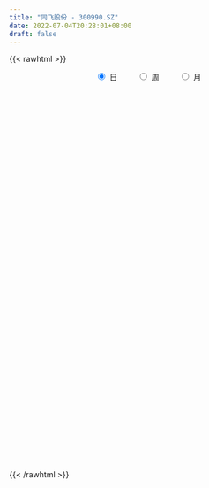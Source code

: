 ```yaml
---
title: "同飞股份 - 300990.SZ"
date: 2022-07-04T20:28:01+08:00
draft: false
---
```

{{< rawhtml >}}
    <div style="text-align: center">
        <label style="padding: 1rem;"><input style="margin-right: .5rem" type="radio" name="period" value="D" checked onclick="period_change(this)">日</label>
        <label style="padding: 1rem;"><input style="margin-right: .5rem" type="radio" name="period" value="W" onclick="period_change(this)">周</label>
        <label style="padding: 1rem;"><input style="margin-right: .5rem" type="radio" name="period" value="M" onclick="period_change(this)">月</label>
    </div>
    <div id="chart" style="height: 700px;"></div> 
    <script type="text/javascript">
        const D_v = [54010.24,42054.78,29665.61,18301.66,19227.66,17097.96,17516.38,12839.01,12104.75,10499.46,13689.03,9551.43,13907.57,9888.12,11657.28,11885.19,28830.02,13985.58,12424.1,5637.0,5497.0,8444.0,5352.86,5728.61,4475.1,7867.54,4953.0,5590.97,5192.61,5205.0,5231.95,8660.59,6624.01,6044.0,4703.97,5264.49,8085.0,3768.0,4341.7,5976.67,6203.66,3172.0,4099.0,4088.0,2806.85,5625.47,4914.66,7651.89,5198.89,3854.89,4037.0,5177.0,38988.41,55902.6,34258.97,31056.7,31252.28,24432.67,17370.71,39911.6,35107.61,36421.18,18134.0,19557.65,23918.79,16667.19,23558.1,19017.81,17302.23,11236.56,8394.21,9312.01,11722.0,10082.0,20315.52,15788.35,18616.03,14302.63,16017.19,14475.57,8429.86,7681.37,6902.93,7094.86,5731.0,5163.0,6925.2,7440.77,6188.0,16244.66,8900.82,6740.37,7125.9,3958.34,8536.0,5437.93,3627.01,3565.0,6427.0,2977.99,4912.48,3012.09,4688.48,7035.94,4828.0,6585.08,27148.42,14059.67,20289.87,16440.93,33600.51,29104.43,29790.8,19380.78,17545.3,40142.13,27052.03,19773.0,14453.0,21033.98,21766.8,17532.11,20032.0,22829.69,19991.09,14643.61,12944.72,10266.79,9144.11,17339.86,19842.06,17266.0,16933.44,11802.17,10102.0,15165.0,9745.09,14462.07,27522.3,16214.16,11004.14,13951.43,13295.0,7985.0,10805.0,12154.24,8265.08,6301.0,21899.87,18444.0,15550.81,10586.0,7788.0,6780.0,6781.0,8626.87,7651.91,7129.85,6886.0,5096.96,8040.12,7236.0,3534.0,6622.0,4377.08,4553.0,3571.08,8273.1,5343.0,4188.43,5252.18,6512.04,8570.0,4753.0,6188.0,7544.0,7233.0,6034.0,5394.0,7850.24,5561.0,3649.84,3792.0,6614.0,4086.0,3415.84,8603.25,12729.0,9599.44,8284.0,6302.48,6210.25,7581.0,4791.0,8086.0,4163.48,2875.0,5269.0,3594.07,4625.07,6133.0,7308.0,8614.53,11999.0,7619.0,7751.09,7903.0,10456.22,13923.57,10377.1,7702.03,14776.82,9826.0,5767.8,6321.14,5929.0,5195.0,5297.56,5479.0,2961.56,4990.05,5514.25,5527.0,5505.0,3141.0,2528.0,3777.0,3844.0,6401.13,4704.24,3530.0,3936.1,11268.0,8706.1,8750.0,4273.0,4730.89,5549.36,3227.89,4167.89,7972.03,6910.2,5290.0,2894.0,2500.0,3222.0,4680.0,6051.56,7962.06,5647.1,14781.22,15766.75,12982.56,14857.21,23663.52,10557.59,25746.6,23671.28,16521.54,15566.8,10515.98,11765.6,10292.13,10519.55,12936.62,14437.82,15962.06,19984.46,28449.16,16009.51,12936.8,16029.52,20641.83,16586.59,31610.04,13399.6,12904.76,8775.71,30082.59]
const D_histogram = [0.0,-0.813037037,-1.5296006753,-1.9302195865,-2.1948401968,-2.3432200164,-2.2907515776,-2.2420273017,-2.1496979565,-1.9336135867,-1.5358396331,-1.2029963365,-0.8362119122,-0.5637545982,-0.238972997,0.0427731059,0.5456070824,0.6916282422,0.6309402521,0.6345254639,0.6142204082,0.5562697054,0.5364820648,0.4798020612,0.4714375863,0.3848684748,0.3984473885,0.4782825861,0.5228949595,0.5833813928,0.5612485604,0.6295260038,0.6652175067,0.5845619881,0.5551317323,0.4770375708,0.2872090596,0.2025700654,0.1884752169,0.2750649186,0.2223990607,0.2314850815,0.2782720781,0.2913574115,0.283883708,0.1579696088,0.1191368675,0.2387574359,0.2109241688,0.1829072805,0.1405108715,0.0278244076,0.6101902493,1.8643162722,2.1746356512,2.3935617347,2.5089162673,2.363155707,1.8581534068,2.3040466532,3.7538297776,3.7258940982,3.3384460665,2.6949683181,2.3493751232,1.7731210064,0.9284884741,0.2902923987,-0.4831099604,-1.2179262541,-1.6824066641,-2.0315871901,-1.8975535681,-1.7945657104,-2.0914222748,-2.0761149481,-1.6850831395,-1.3515428771,-1.6064244002,-2.0146216875,-2.1425652447,-2.1349531486,-1.9587765407,-1.6510855046,-1.4532960996,-1.3014526974,-1.1597884321,-1.1186318645,-0.9850025584,-0.4733412716,-0.3644060784,-0.2581393277,-0.3946527881,-0.4461750136,-0.7055518811,-0.9619402739,-0.9934153816,-1.089326965,-0.8154259842,-0.5947348983,-0.4693005217,-0.3248377353,-0.0636000056,0.2981237448,0.539815326,0.8372389452,1.5528695806,1.802254188,2.1232154157,2.3684575481,3.0566130074,3.0858897802,3.558355398,3.3573893752,3.4124031314,4.3964122601,4.8595897197,4.3546956574,3.802025411,2.6557846566,1.6669817666,1.043149583,0.9553673934,1.0917615487,1.4675167701,1.0098005528,0.0954074736,-0.3076477222,-0.7117152596,-0.439482228,-0.222495284,-0.5698408268,-0.6355513737,-1.1056915096,-1.6285706137,-1.2280273276,-1.094614095,-1.5862371128,-2.4593789966,-2.6912810986,-2.963101219,-3.4137988121,-3.3504256621,-3.3734290419,-2.9534718266,-2.4415519458,-1.934105848,-1.7088419604,-0.5898398055,0.3676827225,0.5839229753,0.8787271609,1.0572597981,1.0694603867,0.911150691,0.6579342012,0.7743739546,0.9863646563,0.750935096,0.407798123,-0.2653107843,-0.9874577915,-1.466023348,-2.0111007447,-2.2232844097,-2.3172018982,-2.1608618308,-2.231927192,-2.1731465416,-1.9653770712,-1.7574284446,-1.6545422044,-1.7403830242,-1.7758653702,-1.4088393638,-1.2510052933,-0.7791585976,-0.7863086961,-0.7813638829,-0.332080075,-0.3482281165,-0.2581519428,-0.2000801927,-0.1563600928,-0.1816449069,0.0502254796,0.591826774,1.0629718702,1.0582314656,1.1468068103,1.0619754118,1.093206218,0.9352303953,0.8664771151,0.5757547126,0.443184679,0.3352706626,0.1085809345,-0.1056142932,-0.4428224163,-0.8218537576,-1.0936755499,-0.8967379058,-1.0001170318,-1.2387195762,-1.3954984443,-1.3045213616,-0.90242192,-0.2088289549,0.316962095,0.6365407622,0.732722836,0.6694086734,0.5653545725,0.4271680652,0.2591803269,0.2900511619,0.3194770451,0.271698064,0.2086846234,0.1185285005,0.0515537443,-0.3440278687,-0.5015798082,-0.6626338908,-0.625753413,-0.6325207834,-0.4274476707,-0.0393844748,0.3001686443,0.3055675492,0.39602138,0.0638054561,-0.4196971271,-0.5364842111,-0.6649650857,-0.4383365978,0.014026263,0.2918445778,0.5988334545,1.098101139,1.4090506794,1.6481862488,1.7468838778,1.7158553234,1.6944064864,1.7457857726,1.8495416389,2.0198676088,2.1175540654,2.2248582801,2.591699881,2.475769344,-0.471412942,-2.0758205853,-3.0388601985,-3.1870280635,-2.9696013537,-2.6367847974,-2.4951609208,-2.2881243381,-2.1140113402,-1.7574358317,-1.4556218285,-1.2102078576,-0.9438806613,-0.5613836825,-0.0495405078,0.3047809604,0.4517573711,0.5436406636,0.8182987392,1.1784898766,1.3333219393,1.6756680648,1.6785423689,1.6395262974,1.4493945338,2.0206230452]
const D_fast = [0.0,-1.0162962963,-2.1152601034,-2.9984339112,-3.8117645708,-4.5459493944,-5.06616885,-5.5779513996,-6.0230465435,-6.2903655704,-6.276551525,-6.2444573126,-6.0867258663,-5.9552072019,-5.6901688499,-5.3977294705,-4.7584937234,-4.4395655031,-4.3425184302,-4.1803018524,-4.047051806,-3.9659350824,-3.8516022069,-3.7883316952,-3.6788367735,-3.6691887663,-3.5559980054,-3.3565921614,-3.1812560481,-2.9749242665,-2.8567449588,-2.6310860145,-2.4290901349,-2.3636051565,-2.2542524793,-2.2130872481,-2.3311134943,-2.3651099722,-2.3320860165,-2.1767300851,-2.1737961778,-2.1068388866,-1.9904838706,-1.9045591843,-1.8410619607,-1.9274836578,-1.9365321822,-1.7572222548,-1.7323244797,-1.7146145479,-1.721883239,-1.827613601,-1.0927001969,0.627504894,1.4814831858,2.2987997029,3.0413833023,3.4864116688,3.4459477204,4.4678526301,6.8560931988,7.7596310439,8.2067945289,8.2370588601,8.4788094459,8.3458355808,7.733325167,7.1677021913,6.2735223421,5.2342244848,4.3491424088,3.4920650853,3.1517103152,2.8060567453,1.9863446122,1.4826232018,1.4523842256,1.4480387687,0.7915511456,-0.1203015637,-0.783886432,-1.3100126231,-1.6235301503,-1.7286104904,-1.8941451103,-2.0676648824,-2.2159477252,-2.4544491236,-2.5670704572,-2.1737444882,-2.1559108147,-2.1141788959,-2.3493555534,-2.5124215322,-2.94818637,-3.4450598313,-3.7248887844,-4.093132109,-4.0230876242,-3.951080263,-3.9429710168,-3.8797176642,-3.6343799359,-3.1981252493,-2.8214798367,-2.3147464811,-1.2108984505,-0.5109502961,0.3408147855,1.1781713049,2.630480016,3.431229234,4.7932837012,5.4316650222,6.3397795612,8.4228917549,10.1009666445,10.6847464965,11.0825826029,10.6002880126,10.0282305643,9.6651857764,9.8162454352,10.2255799777,10.9682143916,10.7629483125,9.8724071017,9.3924399753,8.810443623,8.9728060977,9.1341692206,8.6443634711,8.4197650808,7.6732020675,6.7431803099,6.8367167641,6.6964764731,5.808294177,4.3203075441,3.4155851674,2.4029897422,1.0988424462,0.3246091807,-0.5417514596,-0.860162201,-0.9586303067,-0.9347106709,-1.1366572733,-0.1651150699,0.8843281388,1.2465491354,1.7610351113,2.2038826979,2.4834483832,2.5529263602,2.4641934207,2.7742266628,3.2328085286,3.1851127423,2.9439253,2.2044886966,1.2354772415,0.390405848,-0.6574467349,-1.4254515023,-2.0986694653,-2.4825448556,-3.1115920148,-3.5960979998,-3.8796727972,-4.1110812817,-4.4218305927,-4.9427671685,-5.4222158571,-5.4073996917,-5.5623169445,-5.2852598982,-5.4889871707,-5.6793833282,-5.313119539,-5.4163246097,-5.3907864217,-5.3827347197,-5.378104643,-5.4488006839,-5.2043739274,-4.5148159396,-3.7779278758,-3.5181104141,-3.1428333667,-2.9621709123,-2.6576385516,-2.5818067755,-2.4339407769,-2.5807245013,-2.6024983651,-2.6265947158,-2.8261392103,-3.0667380114,-3.5146517385,-4.0991465192,-4.644387199,-4.6716340313,-5.0250424152,-5.5733248538,-6.0789783329,-6.3141315906,-6.137637629,-5.4962519026,-4.891220329,-4.4125064712,-4.1331436884,-4.0291056826,-3.9918211404,-4.0232156314,-4.126408288,-4.0230246625,-3.9137295181,-3.8935839831,-3.9044262679,-3.9649502657,-4.0190365858,-4.500625166,-4.7835720575,-5.1102846128,-5.2298424882,-5.3947400546,-5.2965288595,-4.9183117823,-4.5037165021,-4.4219257099,-4.2324665341,-4.548731094,-5.137157959,-5.3880660958,-5.6827882418,-5.5657439033,-5.1098744768,-4.7590950175,-4.3023977772,-3.5286048079,-2.8653925977,-2.2142104661,-1.6787918677,-1.2808565912,-0.8787038066,-0.3908780773,0.1752631987,0.8505560708,1.4776310438,2.1411498285,3.1559163996,3.6589281987,0.5938926771,-1.5294701124,-3.2522247753,-4.1971496562,-4.7221232848,-5.0485029278,-5.5306692815,-5.8956637832,-6.2500536204,-6.3328370699,-6.3949285238,-6.4520665173,-6.4217094863,-6.1795584281,-5.6801003804,-5.2495836721,-4.9896679185,-4.7618744602,-4.2826416998,-3.6278280932,-3.1396655457,-2.378402404,-1.9558925077,-1.5850270048,-1.412810135,-0.3364258622]
const D_slow = [0.0,-0.2032592593,-0.5856594281,-1.0682143247,-1.6169243739,-2.202729378,-2.7754172724,-3.3359240979,-3.873348587,-4.3567519837,-4.7407118919,-5.0414609761,-5.2505139541,-5.3914526037,-5.4511958529,-5.4405025764,-5.3041008058,-5.1311937453,-4.9734586823,-4.8148273163,-4.6612722142,-4.5222047879,-4.3880842717,-4.2681337564,-4.1502743598,-4.0540572411,-3.954445394,-3.8348747475,-3.7041510076,-3.5583056594,-3.4179935193,-3.2606120183,-3.0943076416,-2.9481671446,-2.8093842115,-2.6901248188,-2.6183225539,-2.5676800376,-2.5205612334,-2.4517950037,-2.3961952385,-2.3383239682,-2.2687559486,-2.1959165958,-2.1249456688,-2.0854532666,-2.0556690497,-1.9959796907,-1.9432486485,-1.8975218284,-1.8623941105,-1.8554380086,-1.7028904463,-1.2368113782,-0.6931524654,-0.0947620318,0.5324670351,1.1232559618,1.5877943135,2.1638059768,3.1022634212,4.0337369458,4.8683484624,5.5420905419,6.1294343227,6.5727145743,6.8048366929,6.8774097925,6.7566323025,6.4521507389,6.0315490729,5.5236522754,5.0492638833,4.6006224557,4.077766887,3.55873815,3.1374673651,2.7995816458,2.3979755458,1.8943201239,1.3586788127,0.8249405256,0.3352463904,-0.0775249858,-0.4408490107,-0.766212185,-1.056159293,-1.3358172592,-1.5820678988,-1.7004032167,-1.7915047363,-1.8560395682,-1.9547027652,-2.0662465186,-2.2426344889,-2.4831195574,-2.7314734028,-3.003805144,-3.2076616401,-3.3563453647,-3.4736704951,-3.5548799289,-3.5707799303,-3.4962489941,-3.3612951626,-3.1519854263,-2.7637680311,-2.3132044841,-1.7824006302,-1.1902862432,-0.4261329914,0.3453394537,1.2349283032,2.074275647,2.9273764299,4.0264794949,5.2413769248,6.3300508392,7.2805571919,7.944503356,8.3612487977,8.6220361934,8.8608780418,9.133818429,9.5006976215,9.7531477597,9.7769996281,9.7000876975,9.5221588826,9.4122883256,9.3566645046,9.2142042979,9.0553164545,8.7788935771,8.3717509237,8.0647440918,7.791090568,7.3945312898,6.7796865407,6.106866266,5.3660909613,4.5126412583,3.6750348427,2.8316775823,2.0933096256,1.4829216392,0.9993951772,0.5721846871,0.4247247357,0.5166454163,0.6626261601,0.8823079503,1.1466228999,1.4139879965,1.6417756693,1.8062592196,1.9998527082,2.2464438723,2.4341776463,2.536127177,2.4697994809,2.2229350331,1.8564291961,1.3536540099,0.7978329074,0.2185324329,-0.3216830248,-0.8796648228,-1.4229514582,-1.914295726,-2.3536528371,-2.7672883882,-3.2023841443,-3.6463504869,-3.9985603278,-4.3113116512,-4.5061013006,-4.7026784746,-4.8980194453,-4.9810394641,-5.0680964932,-5.1326344789,-5.1826545271,-5.2217445503,-5.267155777,-5.2545994071,-5.1066427136,-4.840899746,-4.5763418796,-4.289640177,-4.0241463241,-3.7508447696,-3.5170371708,-3.300417892,-3.1564792139,-3.0456830441,-2.9618653784,-2.9347201448,-2.9611237181,-3.0718293222,-3.2772927616,-3.5507116491,-3.7748961255,-4.0249253835,-4.3346052775,-4.6834798886,-5.009610229,-5.235215709,-5.2874229477,-5.208182424,-5.0490472334,-4.8658665244,-4.6985143561,-4.5571757129,-4.4503836966,-4.3855886149,-4.3130758244,-4.2332065632,-4.1652820472,-4.1131108913,-4.0834787662,-4.0705903301,-4.1565972973,-4.2819922493,-4.447650722,-4.6040890753,-4.7622192711,-4.8690811888,-4.8789273075,-4.8038851464,-4.7274932591,-4.6284879141,-4.6125365501,-4.7174608319,-4.8515818847,-5.0178231561,-5.1274073055,-5.1239007398,-5.0509395953,-4.9012312317,-4.6267059469,-4.2744432771,-3.8623967149,-3.4256757455,-2.9967119146,-2.573110293,-2.1366638499,-1.6742784402,-1.169311538,-0.6399230216,-0.0837084516,0.5642165187,1.1831588547,1.0653056192,0.5463504728,-0.2133645768,-1.0101215927,-1.7525219311,-2.4117181304,-3.0355083606,-3.6075394452,-4.1360422802,-4.5754012382,-4.9393066953,-5.2418586597,-5.477828825,-5.6181747456,-5.6305598726,-5.5543646325,-5.4414252897,-5.3055151238,-5.100940439,-4.8063179698,-4.472987485,-4.0540704688,-3.6344348766,-3.2245533022,-2.8622046688,-2.3570489075]
const D_data = [['2021-05-12', 110.0, 103.42, 103.32, 125.05],['2021-05-13', 92.24, 90.68, 90.66, 98.87],['2021-05-14', 90.68, 86.74, 86.7, 91.28],['2021-05-17', 86.02, 86.16, 86.02, 88.01],['2021-05-18', 86.85, 84.21, 84.11, 86.85],['2021-05-19', 83.51, 82.45, 82.43, 84.8],['2021-05-20', 82.28, 82.49, 80.61, 83.45],['2021-05-21', 82.01, 80.46, 80.38, 82.17],['2021-05-24', 80.1, 79.11, 78.89, 80.46],['2021-05-25', 79.1, 79.27, 78.82, 79.77],['2021-05-26', 79.11, 81.17, 78.86, 81.79],['2021-05-27', 81.07, 80.54, 79.92, 81.1],['2021-05-28', 80.8, 81.31, 80.19, 82.66],['2021-05-31', 80.5, 80.54, 79.5, 80.54],['2021-06-01', 80.54, 81.72, 79.88, 82.17],['2021-06-02', 81.7, 81.97, 80.7, 82.5],['2021-06-03', 81.85, 86.34, 81.68, 88.8],['2021-06-04', 85.01, 83.38, 83.05, 85.51],['2021-06-07', 82.3, 80.83, 80.79, 82.8],['2021-06-08', 80.9, 81.29, 80.7, 81.48],['2021-06-09', 80.75, 80.77, 80.51, 81.4],['2021-06-10', 80.51, 79.9, 79.82, 80.9],['2021-06-11', 80.0, 79.97, 79.86, 80.97],['2021-06-15', 80.08, 79.09, 78.89, 80.48],['2021-06-16', 79.2, 79.3, 78.85, 80.11],['2021-06-17', 79.8, 77.82, 77.77, 79.8],['2021-06-18', 78.3, 78.62, 77.79, 78.75],['2021-06-21', 78.16, 79.5, 78.16, 79.58],['2021-06-22', 79.51, 79.26, 79.0, 79.82],['2021-06-23', 79.65, 79.67, 79.13, 79.98],['2021-06-24', 79.43, 78.7, 78.68, 79.88],['2021-06-25', 78.51, 79.96, 78.07, 80.49],['2021-06-28', 79.96, 79.9, 79.32, 80.36],['2021-06-29', 79.51, 78.39, 78.39, 79.85],['2021-06-30', 78.8, 78.78, 78.01, 79.21],['2021-07-01', 78.77, 77.9, 77.77, 79.69],['2021-07-02', 77.71, 75.7, 75.62, 77.75],['2021-07-05', 75.57, 76.1, 75.4, 76.57],['2021-07-06', 75.96, 76.51, 75.35, 76.59],['2021-07-07', 76.89, 77.8, 76.31, 77.97],['2021-07-08', 77.8, 76.0, 76.0, 77.9],['2021-07-09', 76.03, 76.5, 75.65, 76.72],['2021-07-12', 76.5, 77.0, 76.5, 77.31],['2021-07-13', 77.0, 76.65, 76.3, 77.07],['2021-07-14', 76.6, 76.33, 76.3, 76.79],['2021-07-15', 76.27, 74.36, 73.88, 76.33],['2021-07-16', 74.35, 74.82, 73.73, 75.69],['2021-07-19', 74.1, 76.88, 74.1, 77.18],['2021-07-20', 75.81, 75.18, 74.6, 75.81],['2021-07-21', 74.99, 74.91, 74.85, 75.6],['2021-07-22', 75.15, 74.4, 74.24, 75.28],['2021-07-23', 74.78, 72.9, 72.75, 74.78],['2021-07-26', 77.88, 82.89, 77.5, 86.0],['2021-07-27', 85.3, 97.08, 83.3, 99.46],['2021-07-28', 94.58, 90.98, 85.07, 94.68],['2021-07-29', 89.08, 93.05, 88.27, 94.11],['2021-07-30', 90.85, 94.66, 88.22, 97.18],['2021-08-02', 97.05, 93.38, 90.8, 97.59],['2021-08-03', 91.3, 89.0, 88.0, 93.5],['2021-08-04', 88.0, 102.7, 87.88, 105.6],['2021-08-05', 106.1, 123.24, 104.31, 123.24],['2021-08-06', 119.0, 112.09, 110.6, 127.0],['2021-08-09', 113.25, 109.93, 109.21, 116.24],['2021-08-10', 109.88, 107.09, 105.54, 114.48],['2021-08-11', 109.61, 111.0, 104.55, 112.86],['2021-08-12', 109.0, 108.17, 105.66, 110.0],['2021-08-13', 111.0, 102.99, 102.0, 115.88],['2021-08-16', 99.93, 103.02, 98.27, 106.38],['2021-08-17', 102.0, 98.39, 96.5, 102.88],['2021-08-18', 97.5, 95.04, 94.8, 99.09],['2021-08-19', 95.04, 94.9, 93.47, 96.4],['2021-08-20', 93.88, 93.47, 93.16, 97.16],['2021-08-23', 93.13, 98.12, 93.13, 99.5],['2021-08-24', 99.8, 97.58, 96.88, 101.0],['2021-08-25', 98.0, 91.1, 89.98, 98.87],['2021-08-26', 91.31, 93.12, 90.1, 96.46],['2021-08-27', 92.77, 97.9, 91.3, 100.49],['2021-08-30', 97.91, 98.35, 95.58, 99.68],['2021-08-31', 97.0, 90.37, 90.0, 97.01],['2021-09-01', 90.7, 85.5, 85.0, 90.99],['2021-09-02', 85.1, 86.12, 84.23, 87.2],['2021-09-03', 86.08, 85.93, 84.38, 88.79],['2021-09-06', 86.28, 86.98, 84.86, 87.85],['2021-09-07', 86.99, 88.51, 86.99, 89.7],['2021-09-08', 88.0, 87.22, 86.56, 88.8],['2021-09-09', 87.51, 86.4, 85.5, 87.99],['2021-09-10', 85.68, 85.95, 85.39, 86.68],['2021-09-13', 85.16, 84.1, 83.88, 85.85],['2021-09-14', 84.1, 84.68, 83.71, 85.85],['2021-09-15', 84.4, 90.35, 83.85, 92.58],['2021-09-16', 88.9, 86.4, 85.88, 89.38],['2021-09-17', 85.7, 86.44, 85.5, 88.9],['2021-09-22', 84.7, 82.78, 82.47, 85.86],['2021-09-23', 82.8, 82.71, 82.57, 83.68],['2021-09-24', 82.01, 78.49, 78.49, 82.98],['2021-09-27', 78.6, 76.12, 75.17, 79.77],['2021-09-28', 76.12, 77.0, 76.12, 77.39],['2021-09-29', 76.98, 74.6, 74.06, 76.98],['2021-09-30', 74.65, 78.51, 74.65, 79.99],['2021-10-08', 79.0, 78.15, 77.53, 79.5],['2021-10-11', 77.55, 76.98, 75.96, 78.4],['2021-10-12', 76.55, 77.13, 76.28, 77.69],['2021-10-13', 76.73, 79.03, 76.7, 79.54],['2021-10-14', 78.98, 81.57, 78.41, 82.86],['2021-10-15', 80.99, 81.55, 80.56, 82.76],['2021-10-18', 81.55, 83.8, 80.17, 85.0],['2021-10-19', 85.0, 92.33, 84.51, 96.3],['2021-10-20', 89.41, 90.09, 89.2, 92.0],['2021-10-21', 89.99, 93.82, 88.88, 97.89],['2021-10-22', 93.0, 96.0, 93.0, 98.25],['2021-10-25', 99.0, 106.15, 97.0, 110.0],['2021-10-26', 103.02, 102.3, 99.0, 109.5],['2021-10-27', 100.95, 112.0, 100.95, 116.74],['2021-10-28', 112.0, 107.31, 106.06, 115.0],['2021-10-29', 107.0, 113.2, 104.38, 113.25],['2021-11-01', 117.88, 131.3, 115.1, 135.84],['2021-11-02', 128.52, 133.08, 124.67, 133.33],['2021-11-03', 129.8, 125.36, 122.04, 132.84],['2021-11-04', 125.36, 126.14, 122.02, 129.99],['2021-11-05', 122.64, 117.77, 117.47, 129.79],['2021-11-08', 117.78, 116.85, 112.45, 122.2],['2021-11-09', 118.01, 119.35, 118.01, 126.0],['2021-11-10', 118.8, 126.19, 117.19, 126.5],['2021-11-11', 124.6, 131.24, 124.5, 138.94],['2021-11-12', 132.16, 137.99, 125.5, 139.95],['2021-11-15', 135.03, 129.69, 128.91, 137.3],['2021-11-16', 128.7, 122.08, 121.0, 129.29],['2021-11-17', 123.0, 126.22, 121.18, 127.02],['2021-11-18', 125.1, 124.98, 123.72, 130.07],['2021-11-19', 124.0, 133.99, 121.5, 138.5],['2021-11-22', 138.0, 135.7, 133.97, 144.86],['2021-11-23', 136.9, 129.28, 128.05, 138.36],['2021-11-24', 129.31, 132.51, 127.48, 138.58],['2021-11-25', 131.1, 126.56, 126.56, 135.95],['2021-11-26', 125.99, 123.33, 123.16, 128.84],['2021-11-29', 121.46, 134.6, 121.46, 135.2],['2021-11-30', 136.0, 132.9, 132.31, 136.8],['2021-12-01', 134.93, 124.1, 122.52, 136.58],['2021-12-02', 124.8, 115.0, 109.99, 124.96],['2021-12-03', 113.45, 118.89, 113.27, 120.75],['2021-12-06', 118.8, 115.57, 114.99, 121.65],['2021-12-07', 115.57, 109.51, 107.87, 116.16],['2021-12-08', 106.53, 112.77, 106.53, 114.58],['2021-12-09', 116.0, 109.56, 108.8, 116.0],['2021-12-10', 109.0, 114.0, 108.18, 115.5],['2021-12-13', 114.0, 115.77, 111.7, 119.17],['2021-12-14', 115.49, 116.9, 111.26, 118.88],['2021-12-15', 116.0, 114.0, 112.26, 117.72],['2021-12-16', 114.55, 128.0, 114.55, 129.82],['2021-12-17', 129.79, 131.59, 125.0, 133.01],['2021-12-20', 134.2, 125.95, 115.74, 134.99],['2021-12-21', 127.46, 129.02, 123.7, 130.95],['2021-12-22', 131.0, 129.77, 126.01, 132.8],['2021-12-23', 130.5, 129.24, 126.0, 131.73],['2021-12-24', 129.24, 127.72, 127.2, 130.24],['2021-12-27', 127.28, 126.29, 124.29, 133.8],['2021-12-28', 127.01, 131.4, 126.5, 132.8],['2021-12-29', 130.04, 134.5, 129.01, 136.69],['2021-12-30', 134.39, 129.86, 129.11, 134.51],['2021-12-31', 129.35, 127.76, 126.0, 131.99],['2022-01-04', 127.65, 121.28, 118.7, 129.18],['2022-01-05', 121.09, 116.71, 114.0, 121.09],['2022-01-06', 116.69, 115.81, 114.0, 117.31],['2022-01-07', 115.49, 111.03, 110.71, 115.51],['2022-01-10', 112.7, 111.6, 109.61, 114.86],['2022-01-11', 112.73, 110.5, 107.0, 113.5],['2022-01-12', 111.0, 112.0, 110.59, 113.72],['2022-01-13', 114.55, 107.53, 106.08, 114.55],['2022-01-14', 107.0, 107.19, 104.68, 108.88],['2022-01-17', 107.19, 107.88, 105.06, 108.64],['2022-01-18', 107.9, 107.21, 106.15, 111.22],['2022-01-19', 107.21, 105.0, 103.89, 109.45],['2022-01-20', 104.21, 100.89, 100.27, 104.71],['2022-01-21', 100.88, 99.29, 97.72, 100.88],['2022-01-24', 99.29, 103.41, 98.2, 105.86],['2022-01-25', 103.41, 100.55, 100.15, 109.98],['2022-01-26', 102.06, 104.75, 100.02, 106.0],['2022-01-27', 104.75, 98.72, 98.0, 104.98],['2022-01-28', 98.72, 97.55, 93.31, 101.4],['2022-02-07', 99.99, 103.2, 99.99, 105.97],['2022-02-08', 104.03, 97.55, 96.08, 104.03],['2022-02-09', 97.01, 98.11, 94.0, 98.94],['2022-02-10', 98.52, 97.19, 96.0, 99.73],['2022-02-11', 95.57, 96.4, 91.99, 97.2],['2022-02-14', 94.11, 94.7, 92.0, 97.09],['2022-02-15', 96.42, 97.68, 93.02, 98.0],['2022-02-16', 97.68, 103.18, 96.01, 106.0],['2022-02-17', 103.15, 105.0, 103.15, 110.88],['2022-02-18', 110.0, 100.48, 99.55, 110.0],['2022-02-21', 100.13, 102.13, 100.13, 106.76],['2022-02-22', 101.42, 100.26, 99.68, 105.0],['2022-02-23', 99.96, 101.88, 99.96, 104.88],['2022-02-24', 100.05, 99.46, 97.5, 104.5],['2022-02-25', 100.1, 100.2, 99.54, 102.97],['2022-02-28', 99.66, 96.56, 95.67, 100.6],['2022-03-01', 96.56, 97.36, 95.88, 98.45],['2022-03-02', 97.37, 96.9, 95.18, 97.95],['2022-03-03', 97.36, 94.26, 93.8, 97.5],['2022-03-04', 94.1, 92.8, 91.0, 94.83],['2022-03-07', 92.08, 89.11, 87.8, 92.08],['2022-03-08', 86.12, 85.68, 84.08, 89.38],['2022-03-09', 85.71, 84.0, 81.41, 87.11],['2022-03-10', 86.0, 88.35, 83.7, 88.87],['2022-03-11', 87.0, 83.52, 79.44, 87.0],['2022-03-14', 83.28, 79.4, 79.19, 83.28],['2022-03-15', 79.95, 77.65, 76.0, 80.61],['2022-03-16', 77.92, 78.8, 75.08, 79.2],['2022-03-17', 79.2, 82.42, 79.2, 84.5],['2022-03-18', 82.5, 87.85, 82.01, 88.34],['2022-03-21', 87.12, 88.35, 86.78, 90.76],['2022-03-22', 90.18, 87.71, 86.02, 90.5],['2022-03-23', 90.1, 85.88, 85.71, 91.94],['2022-03-24', 84.87, 83.85, 82.0, 86.31],['2022-03-25', 83.59, 82.72, 82.51, 86.28],['2022-03-28', 82.24, 81.39, 80.25, 83.18],['2022-03-29', 81.28, 79.83, 78.6, 82.48],['2022-03-30', 80.01, 81.55, 79.55, 81.75],['2022-03-31', 80.9, 81.33, 80.52, 82.86],['2022-04-01', 81.25, 79.95, 78.61, 81.25],['2022-04-06', 79.0, 79.06, 77.83, 79.56],['2022-04-07', 78.64, 77.85, 76.65, 78.92],['2022-04-08', 77.8, 77.2, 75.31, 78.0],['2022-04-11', 76.54, 71.12, 71.11, 76.54],['2022-04-12', 70.51, 71.66, 69.44, 72.69],['2022-04-13', 70.68, 69.66, 69.1, 71.14],['2022-04-14', 70.22, 70.64, 69.47, 71.48],['2022-04-15', 70.48, 69.0, 67.5, 70.48],['2022-04-18', 68.46, 71.08, 67.2, 71.5],['2022-04-19', 71.5, 74.1, 71.22, 75.56],['2022-04-20', 74.33, 74.88, 73.69, 75.24],['2022-04-21', 73.77, 71.19, 70.98, 74.85],['2022-04-22', 71.68, 72.13, 69.0, 72.28],['2022-04-25', 71.45, 65.7, 65.05, 74.1],['2022-04-26', 66.0, 60.78, 59.17, 66.51],['2022-04-27', 59.12, 62.68, 56.64, 63.46],['2022-04-28', 62.6, 60.68, 60.21, 63.16],['2022-04-29', 61.64, 64.23, 61.03, 64.72],['2022-05-05', 64.89, 68.0, 64.5, 68.45],['2022-05-06', 66.8, 67.19, 65.7, 68.36],['2022-05-09', 67.3, 68.79, 67.03, 69.46],['2022-05-10', 68.58, 73.39, 67.99, 74.5],['2022-05-11', 76.01, 73.6, 72.7, 77.0],['2022-05-12', 73.57, 74.84, 73.27, 75.66],['2022-05-13', 75.2, 74.84, 73.86, 75.9],['2022-05-16', 75.8, 74.33, 73.68, 76.34],['2022-05-17', 74.88, 75.28, 73.26, 75.84],['2022-05-18', 74.9, 77.32, 74.14, 79.3],['2022-05-19', 75.0, 79.57, 75.0, 81.81],['2022-05-20', 83.0, 82.5, 80.58, 84.0],['2022-05-23', 82.1, 83.85, 80.9, 84.6],['2022-05-24', 84.63, 86.22, 83.83, 90.96],['2022-05-25', 86.48, 92.73, 84.18, 92.73],['2022-05-26', 93.0, 89.52, 85.01, 93.17],['2022-05-27', 49.0, 46.68, 46.0, 49.45],['2022-05-30', 46.5, 50.25, 45.6, 50.8],['2022-05-31', 50.26, 49.29, 47.6, 50.26],['2022-06-01', 49.29, 53.9, 49.0, 54.23],['2022-06-02', 53.89, 56.0, 52.38, 56.9],['2022-06-06', 55.98, 56.39, 54.61, 56.9],['2022-06-07', 55.9, 52.83, 52.0, 57.44],['2022-06-08', 53.68, 52.2, 51.2, 54.77],['2022-06-09', 52.81, 50.5, 49.97, 54.25],['2022-06-10', 50.6, 52.05, 50.34, 53.0],['2022-06-13', 51.78, 51.18, 50.1, 52.76],['2022-06-14', 51.19, 50.16, 48.22, 51.61],['2022-06-15', 50.2, 50.18, 50.0, 52.85],['2022-06-16', 50.17, 52.0, 49.0, 54.0],['2022-06-17', 52.0, 55.0, 51.17, 55.77],['2022-06-20', 55.34, 54.68, 54.01, 58.28],['2022-06-21', 54.51, 52.96, 51.9, 55.08],['2022-06-22', 52.65, 52.55, 51.88, 54.3],['2022-06-23', 52.51, 55.64, 51.69, 55.92],['2022-06-24', 55.08, 58.53, 55.0, 58.87],['2022-06-27', 58.29, 57.7, 56.4, 59.77],['2022-06-28', 57.6, 62.0, 56.8, 63.0],['2022-06-29', 62.0, 59.48, 59.21, 62.49],['2022-06-30', 60.01, 59.7, 59.2, 61.53],['2022-07-01', 59.5, 57.99, 57.37, 59.88],['2022-07-04', 60.8, 69.59, 60.0, 69.59]]
const W_v = [125730.63,84982.67,59752.24,76246.19,37354.96,23024.25,29881.12,30721.47,23462.03,21533.98,25919.67,191458.96,153243.77,101835.73,65262.82,76523.9,60906.62,31816.99,45514.62,19620.24,19056.94,2977.99,24476.99,84523.97,129421.82,122454.14,102151.69,64339.09,75945.67,83108.62,57040.57,67064.19,47485.81,35391.59,25432.12,26117.26,29275.65,32393.0,27467.08,38433.53,33168.73,23987.55,38679.6,47652.88,48449.75,28221.7,13465.86,20478.0,22415.47,37727.99,8777.25,27234.12,24415.62,64034.84,83638.99,64662.05,73840.51,94066.82,83276.7,30082.59]
const W_histogram = [0.0,-0.4007749288,-0.5758051444,-0.5209976479,-0.6735387644,-0.8150459985,-0.7686921955,-0.9626475892,-0.9719452221,-1.0210680972,-1.1055665789,0.3059138337,2.3040249758,2.8667466465,2.4669578904,2.3694775472,1.414578136,0.7342721483,0.2900595101,-0.5221702171,-1.0126705892,-1.2977470256,-1.1962112971,-0.1497656316,1.6099147874,2.9147051613,4.8580832363,5.5431042488,4.9658420027,4.0132938159,2.8375927649,3.0118096483,2.646604615,2.205939944,0.6658289988,-0.6615662829,-2.0436431255,-2.989767874,-3.5685821656,-3.5449310748,-3.4150715825,-3.6720482985,-4.2696231784,-4.1710627871,-4.2355533965,-4.2385971406,-4.1920306481,-4.4550622951,-4.1651473852,-4.2382697228,-3.8323838773,-2.8395025678,-1.5236423749,-2.8456441745,-2.8644901048,-2.9058868941,-2.5122830526,-1.8239223606,-1.2424795936,0.0190471996]
const W_fast = [0.0,-0.500968661,-0.8199501627,-0.8953920782,-1.2163178858,-1.5615866195,-1.7074058653,-2.1420231563,-2.3943070948,-2.6986969942,-3.0595871206,-1.5716282496,1.0024891365,2.2818974688,2.4988481853,2.9937372289,2.3924823516,1.8957444011,1.5240466403,0.581274359,-0.1623936605,-0.7719068533,-0.9694239491,0.0395803086,2.2017394243,4.2352060885,7.3931049726,9.4639020473,10.1281003019,10.1788755691,9.7125727093,10.6397420048,10.9361881252,11.0470084403,9.6733547448,8.1805678923,6.2875802683,4.5940135513,3.1230537183,2.2604720404,1.5365636371,0.3615748465,-1.3034058281,-2.2476111335,-3.370990092,-4.4336831212,-5.4351242908,-6.8119215116,-7.5632934479,-8.6959832163,-9.2481933401,-8.9651876725,-8.0302380734,-10.0636509166,-10.798619373,-11.5664878859,-11.8009548076,-11.5685747057,-11.2977518372,-10.031463244]
const W_slow = [0.0,-0.1001937322,-0.2441450183,-0.3743944303,-0.5427791214,-0.746540621,-0.9387136699,-1.1793755672,-1.4223618727,-1.677628897,-1.9540205417,-1.8775420833,-1.3015358393,-0.5848491777,0.0318902949,0.6242596817,0.9779042157,1.1614722528,1.2339871303,1.103444576,0.8502769287,0.5258401723,0.226787348,0.1893459401,0.591824637,1.3205009273,2.5350217363,3.9207977985,5.1622582992,6.1655817532,6.8749799444,7.6279323565,8.2895835102,8.8410684963,9.007525746,8.8421341752,8.3312233939,7.5837814253,6.6916358839,5.8054031152,4.9516352196,4.033623145,2.9662173504,1.9234516536,0.8645633045,-0.1950859807,-1.2430936427,-2.3568592165,-3.3981460628,-4.4577134935,-5.4158094628,-6.1256851047,-6.5065956985,-7.2180067421,-7.9341292683,-8.6606009918,-9.288671755,-9.7446523451,-10.0552722435,-10.0505104436]
const W_data = [['2021-05-14', 110.0, 86.74, 86.7, 125.05],['2021-05-21', 86.02, 80.46, 80.38, 88.01],['2021-05-28', 80.1, 81.31, 78.82, 82.66],['2021-06-04', 80.5, 83.38, 79.5, 88.8],['2021-06-11', 82.3, 79.97, 79.82, 82.8],['2021-06-18', 80.08, 78.62, 77.77, 80.48],['2021-06-25', 78.16, 79.96, 78.07, 80.49],['2021-07-02', 79.96, 75.7, 75.62, 80.36],['2021-07-09', 75.57, 76.5, 75.35, 77.97],['2021-07-16', 76.5, 74.82, 73.73, 77.31],['2021-07-23', 74.1, 72.9, 72.75, 77.18],['2021-07-30', 77.88, 94.66, 77.5, 99.46],['2021-08-06', 97.05, 112.09, 87.88, 127.0],['2021-08-13', 113.25, 102.99, 102.0, 116.24],['2021-08-20', 99.93, 93.47, 93.16, 106.38],['2021-08-27', 93.13, 97.9, 89.98, 101.0],['2021-09-03', 97.91, 85.93, 84.23, 99.68],['2021-09-10', 86.28, 85.95, 84.86, 89.7],['2021-09-17', 85.16, 86.44, 83.71, 92.58],['2021-09-24', 84.7, 78.49, 78.49, 85.86],['2021-09-30', 78.6, 78.51, 74.06, 79.99],['2021-10-08', 79.0, 78.15, 77.53, 79.5],['2021-10-15', 77.55, 81.55, 75.96, 82.86],['2021-10-22', 81.55, 96.0, 80.17, 98.25],['2021-10-29', 99.0, 113.2, 97.0, 116.74],['2021-11-05', 117.88, 117.77, 115.1, 135.84],['2021-11-12', 117.78, 137.99, 112.45, 139.95],['2021-11-19', 135.03, 133.99, 121.0, 138.5],['2021-11-26', 138.0, 123.33, 123.16, 144.86],['2021-12-03', 121.46, 118.89, 109.99, 136.8],['2021-12-10', 118.8, 114.0, 106.53, 121.65],['2021-12-17', 114.0, 131.59, 111.26, 133.01],['2021-12-24', 134.2, 127.72, 115.74, 134.99],['2021-12-31', 127.28, 127.76, 124.29, 136.69],['2022-01-07', 127.65, 111.03, 110.71, 129.18],['2022-01-14', 112.7, 107.19, 104.68, 114.86],['2022-01-21', 107.19, 99.29, 97.72, 111.22],['2022-01-28', 99.29, 97.55, 93.31, 109.98],['2022-02-11', 99.99, 96.4, 91.99, 105.97],['2022-02-18', 94.11, 100.48, 92.0, 110.88],['2022-02-25', 100.13, 100.2, 97.5, 106.76],['2022-03-04', 99.66, 92.8, 91.0, 100.6],['2022-03-11', 92.08, 83.52, 79.44, 92.08],['2022-03-18', 83.28, 87.85, 75.08, 88.34],['2022-03-25', 87.12, 82.72, 82.0, 91.94],['2022-04-01', 82.24, 79.95, 78.6, 83.18],['2022-04-08', 79.0, 77.2, 75.31, 79.56],['2022-04-15', 76.54, 69.0, 67.5, 76.54],['2022-04-22', 68.46, 72.13, 67.2, 75.56],['2022-04-29', 71.45, 64.23, 56.64, 74.1],['2022-05-06', 64.89, 67.19, 64.5, 68.45],['2022-05-13', 67.3, 74.84, 67.03, 77.0],['2022-05-20', 75.8, 82.5, 73.26, 84.0],['2022-05-27', 82.1, 46.68, 46.0, 93.17],['2022-06-02', 46.5, 56.0, 45.6, 56.9],['2022-06-10', 55.98, 52.05, 49.97, 57.44],['2022-06-17', 51.78, 55.0, 48.22, 55.77],['2022-06-24', 55.34, 58.53, 51.69, 58.87],['2022-07-01', 58.29, 57.99, 56.4, 63.0],['2022-07-08', 60.8, 69.59, 60.0, 69.59]]
const M_v = [280353.66,173990.38,275724.13,427186.04,146595.59,241400.77,389800.68,265180.69,113218.03,107155.34,173426.48,99566.32,158682.94,356488.25,38858.3]
const M_histogram = [0.0,-0.1123190883,0.8368499347,1.1124725033,0.4658453476,2.2447176906,4.4888517557,5.3114998682,3.5880487365,2.2156723287,0.2214714974,-2.1777813429,-4.5623303785,-5.1844851021,-4.6907595303]
const M_fast = [0.0,-0.1403988604,1.0179826462,1.5717233407,1.0415575219,3.3816092875,6.7479562915,8.8984793711,8.0720404235,7.253582098,5.3147491409,2.371050965,-1.1540806653,-3.0723566644,-3.7513209752]
const M_slow = [0.0,-0.0280797721,0.1811327116,0.4592508374,0.5757121743,1.1368915969,2.2591045359,3.5869795029,4.483991687,5.0379097692,5.0932776436,4.5488323078,3.4082497132,2.1121284377,0.9394385551]
const M_data = [['2021-05-31', 110.0, 80.54, 78.82, 125.05],['2021-06-30', 80.54, 78.78, 77.77, 88.8],['2021-07-30', 78.77, 94.66, 72.75, 99.46],['2021-08-31', 97.05, 90.37, 87.88, 127.0],['2021-09-30', 90.7, 78.51, 74.06, 92.58],['2021-10-29', 79.0, 113.2, 75.96, 116.74],['2021-11-30', 117.88, 132.9, 112.45, 144.86],['2021-12-31', 134.93, 127.76, 106.53, 136.69],['2022-01-28', 127.65, 97.55, 93.31, 129.18],['2022-02-28', 99.99, 96.56, 91.99, 110.88],['2022-03-31', 96.56, 81.33, 75.08, 98.45],['2022-04-29', 81.25, 64.23, 56.64, 81.25],['2022-05-31', 64.89, 49.29, 45.6, 93.17],['2022-06-30', 49.29, 59.7, 48.22, 63.0],['2022-07-29', 59.5, 69.59, 57.37, 69.59]]
        const D_a = [null,null,null,null,null,null,null,null,null,78.82,null,null,null,null,null,null,88.8,null,null,null,null,null,null,null,null,77.77,null,null,null,null,null,null,80.36,null,null,null,null,null,75.35,null,null,null,77.31,null,null,null,null,null,null,null,null,72.75,null,null,null,null,null,null,null,null,null,127.0,null,null,null,null,null,null,null,null,null,null,null,null,null,null,null,null,null,null,null,null,null,null,null,null,null,null,null,null,null,null,null,null,null,null,null,74.06,null,null,null,null,null,null,null,null,null,null,null,null,null,null,null,null,null,135.84,null,null,null,null,112.45,null,null,null,null,null,null,null,null,null,144.86,null,null,null,null,null,null,null,null,null,null,null,106.53,null,null,null,null,null,null,null,null,null,null,null,null,null,null,136.69,null,null,null,null,null,null,null,null,null,null,null,null,null,null,null,null,null,null,null,null,93.31,null,null,null,null,null,null,null,null,110.88,null,null,null,null,null,null,null,null,null,null,null,null,null,null,null,null,null,null,75.08,null,null,null,null,null,null,null,null,null,null,82.86,null,null,null,null,null,null,null,null,null,null,null,null,null,null,null,null,56.64,null,null,null,null,null,null,null,null,null,null,null,null,null,null,null,null,null,93.17,null,null,null,null,null,null,null,null,null,null,null,48.22,null,null,null,null,null,null,null,null,null,63.0,null,null,null,null]
const W_a = [null,null,null,null,null,null,null,null,null,null,72.75,null,null,null,null,null,null,null,null,null,null,null,null,null,null,null,null,null,144.86,null,null,null,null,null,null,null,null,null,null,null,null,null,null,null,null,null,null,null,null,null,null,null,null,null,45.6,null,null,null,null,null]
const M_a = [null,null,72.75,null,null,null,144.86,null,null,null,null,null,45.6,null,null]
        const D_b = [[{ coord: ['2021-05-25', 80.36] }, { coord: ['2021-06-28', 78.82] }],[{ coord: ['2021-07-06', 77.31] }, { coord: ['2021-09-29', 75.35] }],[{ coord: ['2021-11-01', 135.84] }, { coord: ['2021-12-29', 112.45] }],[{ coord: ['2022-03-16', 82.86] }, { coord: ['2022-05-26', 75.08] }]]
const W_b = []
const M_b = []
    </script>
{{< /rawhtml >}}